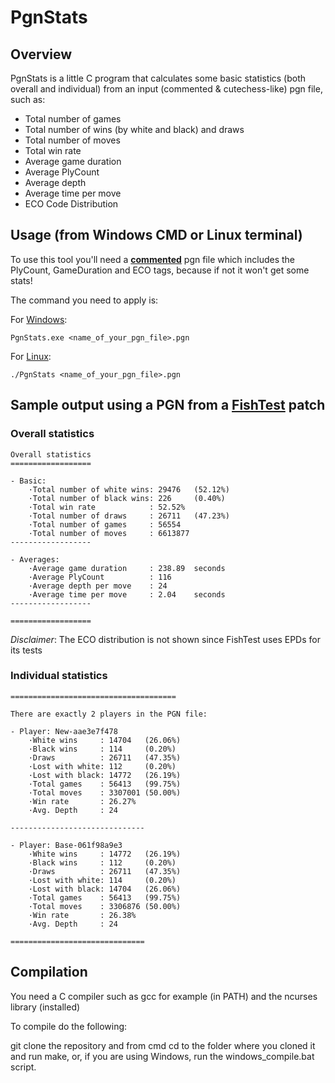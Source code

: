 # PgnStats
## Overview

PgnStats is a little C program that calculates some basic statistics (both overall and individual) from an input (commented & cutechess-like) pgn file, such as:
- Total number of games
- Total number of wins (by white and black) and draws
- Total number of moves
- Total win rate
- Average game duration
- Average PlyCount
- Average depth
- Average time per move
- ECO Code Distribution

## Usage (from Windows CMD or Linux terminal)

To use this tool you'll need a <b><u>commented</u></b> pgn file which includes the PlyCount, GameDuration and ECO tags, because if not it won't get some stats!

The command you need to apply is:

For <u>Windows</u>:
```
PgnStats.exe <name_of_your_pgn_file>.pgn
```
For <u>Linux</u>:
```
./PgnStats <name_of_your_pgn_file>.pgn
```
## Sample output using a PGN from a [FishTest](https://tests.stockfishchess.org) patch

### Overall statistics

```text
Overall statistics
==================

- Basic:
	·Total number of white wins: 29476   (52.12%)
	·Total number of black wins: 226     (0.40%)
	·Total win rate            : 52.52%
	·Total number of draws     : 26711   (47.23%)
	·Total number of games     : 56554  
	·Total number of moves     : 6613877
------------------

- Averages:
	·Average game duration     : 238.89  seconds
	·Average PlyCount          : 116    
	·Average depth per move    : 24     
	·Average time per move     : 2.04    seconds
------------------

==================
```

*Disclaimer*: The ECO distribution is not shown since FishTest uses EPDs for its tests

### Individual statistics

```text
=====================================

There are exactly 2 players in the PGN file:

- Player: New-aae3e7f478      
	·White wins     : 14704   (26.06%)
	·Black wins     : 114     (0.20%)
	·Draws          : 26711   (47.35%)
	·Lost with white: 112     (0.20%)
	·Lost with black: 14772   (26.19%)
	·Total games    : 56413   (99.75%)
	·Total moves    : 3307001 (50.00%)
	·Win rate       : 26.27%
	·Avg. Depth     : 24     

------------------------------

- Player: Base-061f98a9e3     
	·White wins     : 14772   (26.19%)
	·Black wins     : 112     (0.20%)
	·Draws          : 26711   (47.35%)
	·Lost with white: 114     (0.20%)
	·Lost with black: 14704   (26.06%)
	·Total games    : 56413   (99.75%)
	·Total moves    : 3306876 (50.00%)
	·Win rate       : 26.38%
	·Avg. Depth     : 24     

==============================
```

## Compilation

You need a C compiler such as gcc for example (in PATH) and the ncurses library (installed)

To compile do the following:

git clone the repository and from cmd cd to the folder where you cloned it and run make, or, if you are using Windows, run the windows_compile.bat script.



